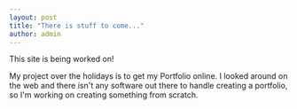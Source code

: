 ```yaml
---
layout: post
title: "There is stuff to come..."
author: admin
---
```


 
This site is being worked on! 

My project over the holidays is to get my Portfolio online. I looked around on the web and there isn't any software out there to handle creating a portfolio, so I'm working on creating something from scratch.